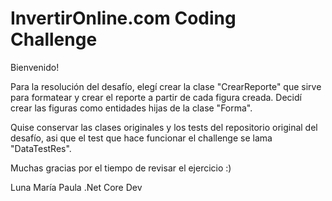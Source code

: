 
# InvertirOnline.com Coding Challenge

Bienvenido!

Para la resolución del desafío, elegí crear la clase "CrearReporte" que sirve para formatear y crear el reporte a partir de cada figura creada.
Decidí crear las figuras como entidades hijas de la clase "Forma".

Quise conservar las clases originales y los tests del repositorio original del desafío, asi que el test que hace funcionar el challenge se lama "DataTestRes".


Muchas gracias por el tiempo de revisar el ejercicio :)

Luna María Paula
.Net Core Dev
